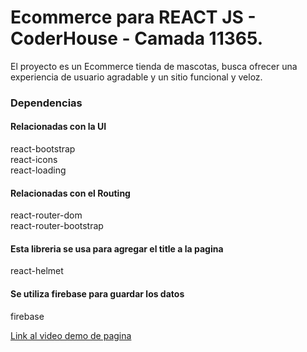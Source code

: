 # Ecommerce para REACT JS - CoderHouse - Camada 11365.

El proyecto es un Ecommerce tienda de mascotas, busca ofrecer una experiencia de usuario agradable y un sitio funcional y veloz.


### Dependencias

#### Relacionadas con la UI
react-bootstrap<br>
react-icons<br>
react-loading<br>

#### Relacionadas con el Routing
react-router-dom<br>
react-router-bootstrap<br>

#### Esta libreria se usa para agregar el title a la pagina
react-helmet<br>

#### Se utiliza firebase para guardar los datos 
firebase<br>



[Link al video demo de pagina](https://www.loom.com/share/db481e92de6740f99e015d1d003972e6)